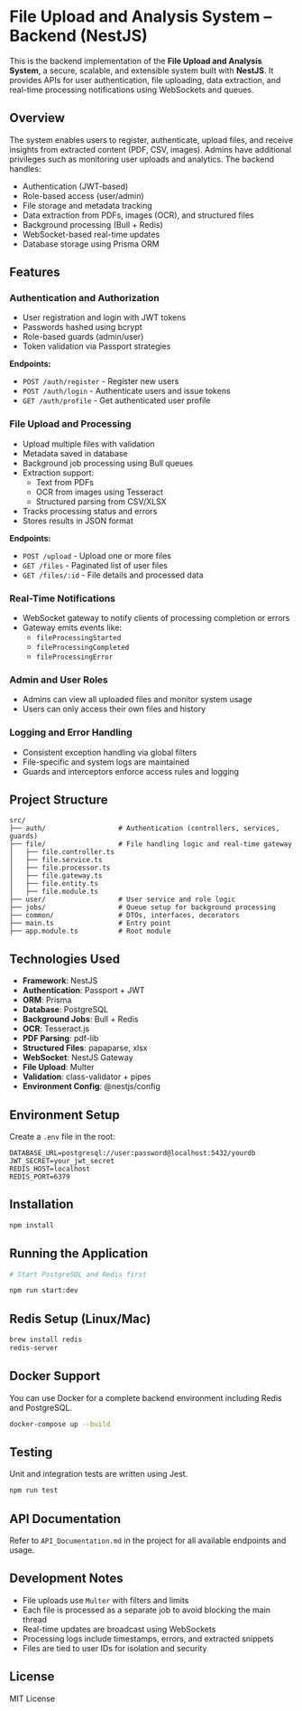
# File Upload and Analysis System – Backend (NestJS)

This is the backend implementation of the **File Upload and Analysis System**, a secure, scalable, and extensible system built with **NestJS**. It provides APIs for user authentication, file uploading, data extraction, and real-time processing notifications using WebSockets and queues.

## Overview

The system enables users to register, authenticate, upload files, and receive insights from extracted content (PDF, CSV, images). Admins have additional privileges such as monitoring user uploads and analytics. The backend handles:

- Authentication (JWT-based)
- Role-based access (user/admin)
- File storage and metadata tracking
- Data extraction from PDFs, images (OCR), and structured files
- Background processing (Bull + Redis)
- WebSocket-based real-time updates
- Database storage using Prisma ORM

## Features

### Authentication and Authorization

- User registration and login with JWT tokens
- Passwords hashed using bcrypt
- Role-based guards (admin/user)
- Token validation via Passport strategies

**Endpoints:**
- `POST /auth/register` - Register new users
- `POST /auth/login` - Authenticate users and issue tokens
- `GET /auth/profile` - Get authenticated user profile

### File Upload and Processing

- Upload multiple files with validation
- Metadata saved in database
- Background job processing using Bull queues
- Extraction support:
  - Text from PDFs
  - OCR from images using Tesseract
  - Structured parsing from CSV/XLSX
- Tracks processing status and errors
- Stores results in JSON format

**Endpoints:**
- `POST /upload` - Upload one or more files
- `GET /files` - Paginated list of user files
- `GET /files/:id` - File details and processed data

### Real-Time Notifications

- WebSocket gateway to notify clients of processing completion or errors
- Gateway emits events like:
  - `fileProcessingStarted`
  - `fileProcessingCompleted`
  - `fileProcessingError`

### Admin and User Roles

- Admins can view all uploaded files and monitor system usage
- Users can only access their own files and history

### Logging and Error Handling

- Consistent exception handling via global filters
- File-specific and system logs are maintained
- Guards and interceptors enforce access rules and logging

## Project Structure

```
src/
├── auth/                  # Authentication (controllers, services, guards)
├── file/                  # File handling logic and real-time gateway
│   ├── file.controller.ts
│   ├── file.service.ts
│   ├── file.processor.ts
│   ├── file.gateway.ts
│   ├── file.entity.ts
│   ├── file.module.ts
├── user/                  # User service and role logic
├── jobs/                  # Queue setup for background processing
├── common/                # DTOs, interfaces, decorators
├── main.ts                # Entry point
├── app.module.ts          # Root module
```

## Technologies Used

- **Framework**: NestJS
- **Authentication**: Passport + JWT
- **ORM**: Prisma
- **Database**: PostgreSQL
- **Background Jobs**: Bull + Redis
- **OCR**: Tesseract.js
- **PDF Parsing**: pdf-lib
- **Structured Files**: papaparse, xlsx
- **WebSocket**: NestJS Gateway
- **File Upload**: Multer
- **Validation**: class-validator + pipes
- **Environment Config**: @nestjs/config

## Environment Setup

Create a `.env` file in the root:

```
DATABASE_URL=postgresql://user:password@localhost:5432/yourdb
JWT_SECRET=your_jwt_secret
REDIS_HOST=localhost
REDIS_PORT=6379
```

## Installation

```bash
npm install
```

## Running the Application

```bash
# Start PostgreSQL and Redis first

npm run start:dev
```

## Redis Setup (Linux/Mac)

```bash
brew install redis
redis-server
```

## Docker Support

You can use Docker for a complete backend environment including Redis and PostgreSQL.

```bash
docker-compose up --build
```

## Testing

Unit and integration tests are written using Jest.

```bash
npm run test
```

## API Documentation

Refer to `API_Documentation.md` in the project for all available endpoints and usage.

## Development Notes

- File uploads use `Multer` with filters and limits
- Each file is processed as a separate job to avoid blocking the main thread
- Real-time updates are broadcast using WebSockets
- Processing logs include timestamps, errors, and extracted snippets
- Files are tied to user IDs for isolation and security

## License

MIT License
